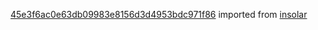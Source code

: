 [45e3f6ac0e63db09983e8156d3d4953bdc971f86](https://github.com/insolar/insolar/commit/45e3f6ac0e63db09983e8156d3d4953bdc971f86) imported from [insolar](https://github.com/insolar/insolar)
